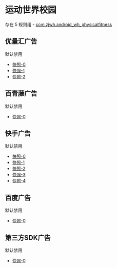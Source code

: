 # 运动世界校园

存在 5 规则组 - [com.zjwh.android_wh_physicalfitness](/src/apps/com.zjwh.android_wh_physicalfitness.ts)

## 优量汇广告

默认禁用

- [快照-0](https://i.gkd.li/i/12673231)
- [快照-1](https://i.gkd.li/i/12673523)
- [快照-2](https://i.gkd.li/i/13166472)

## 百青藤广告

默认禁用

- [快照-0](https://i.gkd.li/i/12673349)

## 快手广告

默认禁用

- [快照-0](https://i.gkd.li/i/12673495)
- [快照-1](https://i.gkd.li/i/12826112)
- [快照-2](https://i.gkd.li/i/12826124)
- [快照-3](https://i.gkd.li/i/13228216)
- [快照-4](https://i.gkd.li/i/13601132)

## 百度广告

默认禁用

- [快照-0](https://i.gkd.li/i/13554229)

## 第三方SDK广告

默认禁用

- [快照-0](https://i.gkd.li/i/12673476)
